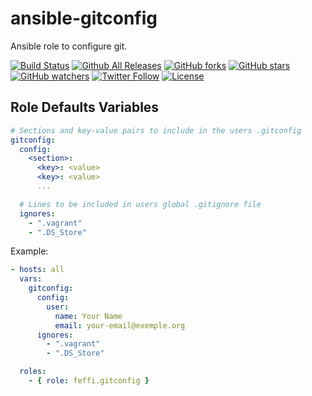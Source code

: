 # ansible-gitconfig

Ansible role to configure git.

[![Build Status](https://img.shields.io/travis/feffi/ansible-gitconfig.svg)](https://travis-ci.org/feffi/ansible-gitconfig) [![Github All Releases](https://img.shields.io/github/downloads/feffi/ansible-gitconfig/total.svg)](https://github.com/feffi/ansible-gitconfig) [![GitHub forks](https://img.shields.io/github/forks/feffi/ansible-gitconfig.svg?style=social&label=Fork)](https://github.com/feffi/ansible-gitconfig) [![GitHub stars](https://img.shields.io/github/stars/feffi/ansible-gitconfig.svg?style=social&label=Star)](https://github.com/feffi/ansible-gitconfig) [![GitHub watchers](https://img.shields.io/github/watchers/feffi/ansible-gitconfig.svg?style=social&label=Watch)](https://github.com/feffi/ansible-gitconfig) [![Twitter Follow](https://img.shields.io/twitter/follow/feffi1.svg?style=social&label=Follow)](https://twitter.com/feffi1) [![License](http://img.shields.io/:license-mit-blue.svg)](https://github.com/feffi/ansible-gitconfig/blob/master/LICENSE)

## Role Defaults Variables

```yaml
# Sections and key-value pairs to include in the users .gitconfig
gitconfig:
  config:
    <section>:
      <key>: <value>
      <key>: <value>
      ...

  # Lines to be included in users global .gitignore file
  ignores:
    - ".vagrant"
    - ".DS_Store"
```

Example:

```yaml
- hosts: all
  vars:
    gitconfig:
      config:
        user:
          name: Your Name
          email: your-email@exemple.org
      ignores:
        - ".vagrant"
        - ".DS_Store"

  roles:
    - { role: feffi.gitconfig }
```
